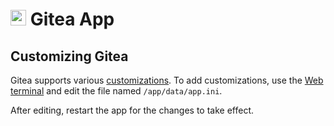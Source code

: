 # <img src="/documentation/img/gitea-logo.png" width="25px"> Gitea App

## Customizing Gitea

Gitea supports various [customizations](https://docs.gitea.io/en-us/config-cheat-sheet/).
To add customizations, use the [Web terminal](/documentation/apps/#web-terminal) and edit
the file named `/app/data/app.ini`.

After editing, restart the app for the changes to take effect.

